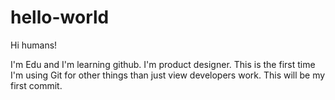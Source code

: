 # hello-world

Hi humans!

I'm Edu and I'm learning github.
I'm product designer. This is the first time I'm using Git for other things than just view developers work.
This will be my first commit.
